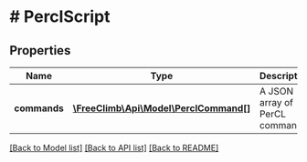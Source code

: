 # # PerclScript

## Properties

Name | Type | Description | Notes
------------ | ------------- | ------------- | -------------
**commands** | [**\FreeClimb\Api\Model\PerclCommand[]**](PerclCommand.md) | A JSON array of PerCL commands | [optional]

[[Back to Model list]](../../README.md#models) [[Back to API list]](../../README.md#endpoints) [[Back to README]](../../README.md)
